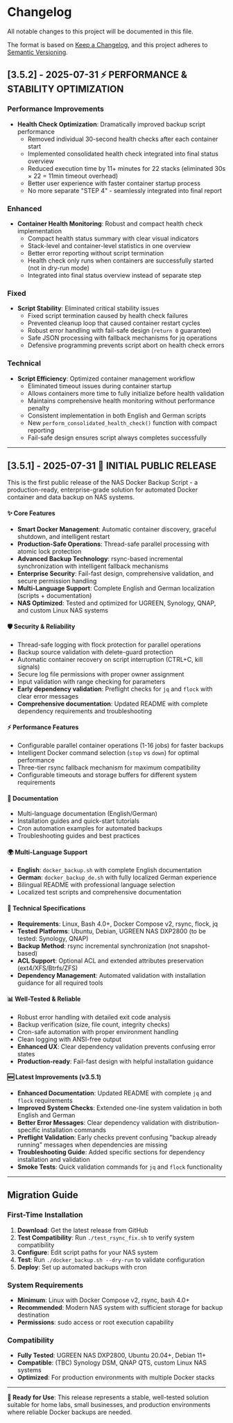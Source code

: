 # Changelog

All notable changes to this project will be documented in this file.

The format is based on [Keep a Changelog](https://keepachangelog.com/en/1.0.0/),
and this project adheres to [Semantic Versioning](https://semver.org/spec/v2.0.0.html).

## [3.5.2] - 2025-07-31 ⚡ **PERFORMANCE & STABILITY OPTIMIZATION**

### Performance Improvements
- **Health Check Optimization**: Dramatically improved backup script performance
  - Removed individual 30-second health checks after each container start
  - Implemented consolidated health check integrated into final status overview
  - Reduced execution time by 11+ minutes for 22 stacks (eliminated 30s × 22 = 11min timeout overhead)
  - Better user experience with faster container startup process
  - No more separate "STEP 4" - seamlessly integrated into final report

### Enhanced
- **Container Health Monitoring**: Robust and compact health check implementation
  - Compact health status summary with clear visual indicators
  - Stack-level and container-level statistics in one overview
  - Better error reporting without script termination
  - Health check only runs when containers are successfully started (not in dry-run mode)
  - Integrated into final status overview instead of separate step

### Fixed
- **Script Stability**: Eliminated critical stability issues
  - Fixed script termination caused by health check failures
  - Prevented cleanup loop that caused container restart cycles
  - Robust error handling with fail-safe design (`return 0` guarantee)
  - Safe JSON processing with fallback mechanisms for jq operations
  - Defensive programming prevents script abort on health check errors

### Technical
- **Script Efficiency**: Optimized container management workflow
  - Eliminated timeout issues during container startup
  - Allows containers more time to fully initialize before health validation
  - Maintains comprehensive health monitoring without performance penalty
  - Consistent implementation in both English and German scripts
  - New `perform_consolidated_health_check()` function with compact reporting
  - Fail-safe design ensures script always completes successfully

---

## [3.5.1] - 2025-07-31 🎉 **INITIAL PUBLIC RELEASE**

This is the first public release of the NAS Docker Backup Script - a production-ready, enterprise-grade solution for automated Docker container and data backup on NAS systems.

#### ✨ **Core Features**
- **Smart Docker Management**: Automatic container discovery, graceful shutdown, and intelligent restart
- **Production-Safe Operations**: Thread-safe parallel processing with atomic lock protection
- **Advanced Backup Technology**: rsync-based incremental synchronization with intelligent fallback mechanisms
- **Enterprise Security**: Fail-fast design, comprehensive validation, and secure permission handling
- **Multi-Language Support**: Complete English and German localization (scripts + documentation)
- **NAS Optimized**: Tested and optimized for UGREEN, Synology, QNAP, and custom Linux NAS systems

#### 🛡️ **Security & Reliability**
- Thread-safe logging with flock protection for parallel operations
- Backup source validation with delete-guard protection
- Automatic container recovery on script interruption (CTRL+C, kill signals)
- Secure log file permissions with proper owner assignment
- Input validation with range checking for parameters
- **Early dependency validation**: Preflight checks for `jq` and `flock` with clear error messages
- **Comprehensive documentation**: Updated README with complete dependency requirements and troubleshooting

#### ⚡ **Performance Features**
- Configurable parallel container operations (1-16 jobs) for faster backups
- Intelligent Docker command selection (`stop` vs `down`) for optimal performance
- Three-tier rsync fallback mechanism for maximum compatibility
- Configurable timeouts and storage buffers for different system requirements

#### 📖 **Documentation**
- Multi-language documentation (English/German)
- Installation guides and quick-start tutorials
- Cron automation examples for automated backups
- Troubleshooting guides and best practices

#### 🌍 **Multi-Language Support**
- **English**: `docker_backup.sh` with complete English documentation
- **German**: `docker_backup_de.sh` with fully localized German experience
- Bilingual README with professional language selection
- Localized test scripts and comprehensive documentation

#### 🔧 **Technical Specifications**
- **Requirements**: Linux, Bash 4.0+, Docker Compose v2, rsync, flock, jq
- **Tested Platforms**: Ubuntu, Debian, UGREEN NAS DXP2800 (to be tested: Synology, QNAP)
- **Backup Method**: rsync incremental synchronization (not snapshot-based)
- **ACL Support**: Optional ACL and extended attributes preservation (ext4/XFS/Btrfs/ZFS)
- **Dependency Management**: Automated validation with installation guidance for all required tools

#### 📊 **Well-Tested & Reliable**
- Robust error handling with detailed exit code analysis
- Backup verification (size, file count, integrity checks)
- Cron-safe automation with proper environment handling
- Clean logging with ANSI-free output
- **Enhanced UX**: Clear dependency validation prevents confusing error states
- **Production-ready**: Fail-fast design with helpful installation guidance

#### 🆕 **Latest Improvements (v3.5.1)**
- **Enhanced Documentation**: Updated README with complete `jq` and `flock` requirements
- **Improved System Checks**: Extended one-line system validation in both English and German
- **Better Error Messages**: Clear dependency validation with distribution-specific installation commands
- **Preflight Validation**: Early checks prevent confusing "backup already running" messages when dependencies are missing
- **Troubleshooting Guide**: Added specific sections for dependency installation and validation
- **Smoke Tests**: Quick validation commands for `jq` and `flock` functionality

---

## Migration Guide

### First-Time Installation

1. **Download**: Get the latest release from GitHub
2. **Test Compatibility**: Run `./test_rsync_fix.sh` to verify system compatibility
3. **Configure**: Edit script paths for your NAS system
4. **Test**: Run `./docker_backup.sh --dry-run` to validate configuration
5. **Deploy**: Set up automated backups with cron

### System Requirements

- **Minimum**: Linux with Docker Compose v2, rsync, bash 4.0+
- **Recommended**: Modern NAS system with sufficient storage for backup destination
- **Permissions**: sudo access or root execution capability

### Compatibility

- **Fully Tested**: UGREEN NAS DXP2800, Ubuntu 20.04+, Debian 11+
- **Compatible**: (TBC) Synology DSM, QNAP QTS, custom Linux NAS systems
- **Optimized**: For production environments with multiple Docker stacks

---

**🎯 Ready for Use**: This release represents a stable, well-tested solution suitable for home labs, small businesses, and production environments where reliable Docker backups are needed.